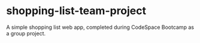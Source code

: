 # shopping-list-team-project
A simple shopping list web app, completed during CodeSpace Bootcamp as a group project.
